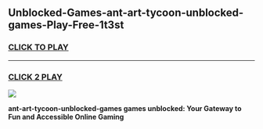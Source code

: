 
## Unblocked-Games-ant-art-tycoon-unblocked-games-Play-Free-1t3st
<h3>
<a href="https://premium76.site?title=ant-art-tycoon-unblocked-games&ref=19M">CLICK TO PLAY</a></h3>
<hr>

<h3>
<a href="https://premium76.site?title=ant-art-tycoon-unblocked-games&ref=19M">CLICK 2 PLAY</a>
  
</h3>

<a href="https://premium76.site?title=ant-art-tycoon-unblocked-games&ref=19M"><img src="https://clearcache.store/games.png"></a>


**ant-art-tycoon-unblocked-games games unblocked: Your Gateway to Fun and Accessible Online Gaming**
